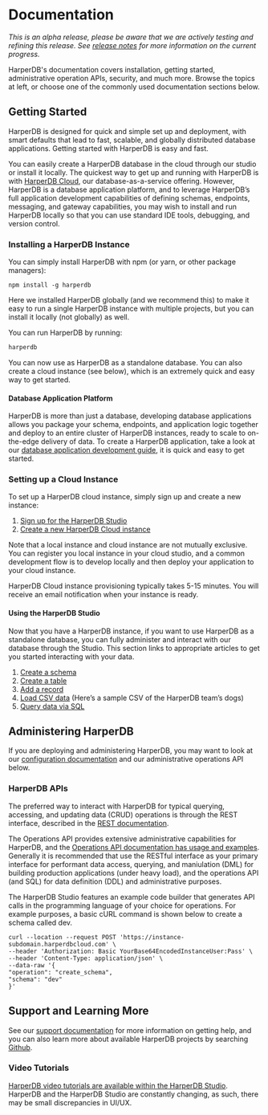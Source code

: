# Documentation

*This is an alpha release, please be aware that we are actively testing and refining this release. See [release notes](./release-notes/4.tucker/4.2.0.md) for more information on the current progress.*

HarperDB's documentation covers installation, getting started, administrative operation APIs, security, and much more. Browse the topics at left, or choose one of the commonly used documentation sections below.

## Getting Started

HarperDB is designed for quick and simple set up and deployment, with smart defaults that lead to fast, scalable, and globally distributed database applications. Getting started with HarperDB is easy and fast.

You can easily create a HarperDB database in the cloud through our studio or install it locally. The quickest way to get up and running with HarperDB is with [HarperDB Cloud](./harperdb-cloud/README.md), our database-as-a-service offering. However, HarperDB is a database application platform, and to leverage HarperDB’s full application development capabilities of defining schemas, endpoints, messaging, and gateway capabilities, you may wish to install and run HarperDB locally so that you can use standard IDE tools, debugging, and version control.

### Installing a HarperDB Instance

You can simply install HarperDB with npm (or yarn, or other package managers):
```shell
npm install -g harperdb
```
Here we installed HarperDB globally (and we recommend this) to make it easy to run a single HarperDB instance with multiple projects, but you can install it locally (not globally) as well.

You can run HarperDB by running:
```javascript
harperdb
```

You can now use as HarperDB as a standalone database. You can also create a cloud instance (see below), which is an extremely quick and easy way to get started.

#### Database Application Platform

HarperDB is more than just a database, developing database applications allows you package your schema, endpoints, and application logic together and deploy to an entire cluster of HarperDB instances, ready to scale to on-the-edge delivery of data. To create a HarperDB application, take a look at our [database application development guide](./applications/README.md), it is quick and easy to get started.

### Setting up a Cloud Instance
To set up a HarperDB cloud instance, simply sign up and create a new instance:
1. [Sign up for the HarperDB Studio](https://studio.harperdb.io/sign-up)
2. [Create a new HarperDB Cloud instance](./harperdb-studio/instances.md#Create-a-New-Instance)

Note that a local instance and cloud instance are not mutually exclusive. You can register you local instance in your cloud studio, and a common development flow is to develop locally and then deploy your application to your cloud instance.

HarperDB Cloud instance provisioning typically takes 5-15 minutes. You will receive an email notification when your instance is ready.

#### Using the HarperDB Studio

Now that you have a HarperDB instance, if you want to use HarperDB as a standalone database, you can fully administer and interact with our database through the Studio. This section links to appropriate articles to get you started interacting with your data.

1. [Create a schema](./harperdb-studio/manage-schemas-browse-data.md#Create-a-Schema)
2. [Create a table](./harperdb-studio/manage-schemas-browse-data.md#create-a-table)
3. [Add a record](./harperdb-studio/manage-schemas-browse-data.md#add-a-record)
4. [Load CSV data](./harperdb-studio/manage-schemas-browse-data.md#load-csv-data) (Here’s a sample CSV of the HarperDB team’s dogs)
5. [Query data via SQL](./harperdb-studio/query-instance-data.md)

## Administering HarperDB

If you are deploying and administering HarperDB, you may want to look at our [configuration documentation](./configuration.md) and our administrative operations API below.

### HarperDB APIs

The preferred way to interact with HarperDB for typical querying, accessing, and updating data (CRUD) operations is through the REST interface, described in the [REST documentation](./rest/README.md).

The Operations API provides extensive administrative capabilities for HarperDB, and the [Operations API documentation has usage and examples](operations-api/README.md). Generally it is recommended that use the RESTful interface as your primary interface for performant data access, querying, and maniulation (DML) for building production applications (under heavy load), and the operations API (and SQL) for data definition (DDL) and administrative purposes.

The HarperDB Studio features an example code builder that generates API calls in the programming language of your choice for operations. For example purposes, a basic cURL command is shown below to create a schema called dev.

```
curl --location --request POST 'https://instance-subdomain.harperdbcloud.com' \
--header 'Authorization: Basic YourBase64EncodedInstanceUser:Pass' \
--header 'Content-Type: application/json' \
--data-raw '{
"operation": "create_schema",
"schema": "dev"
}'
```

## Support and Learning More
See our [support documentation](./support.md) for more information on getting help, and you can also learn more about available HarperDB projects by searching [Github](https://github.com/search?q=harperdb).

### Video Tutorials

[HarperDB video tutorials are available within the HarperDB Studio](./harperdb-studio/resources.md#video-tutorials). HarperDB and the HarperDB Studio are constantly changing, as such, there may be small discrepancies in UI/UX.

